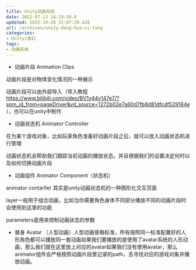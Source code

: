 ```yaml
---
title: Unity动画系统
date: 2022-07-13 14:19:50.0
updated: 2022-10-26 22:07:29.428
url: /archives/unity-dong-hua-xi-tong
categories: 
- Unity/虚幻
tags: 
- 动画系统
---
```


<!-- wp:list -->
<ul>
<li>动画片段 Animation Clips</li>
</ul>
<!-- /wp:list -->

<!-- wp:paragraph -->
<p>动画片段是对物体变化情况的一种展示</p>
<!-- /wp:paragraph -->

<!-- wp:paragraph -->
<p>动画片段可以由外部导入（导入教程<a href="https://www.bilibili.com/video/BV1y44y147e7/?spm_id_from=pageDriver&amp;vd_source=1272b02e7a60d7fb8d81dfcdf529184e">https://www.bilibili.com/video/BV1y44y147e7/?spm_id_from=pageDriver&amp;vd_source=1272b02e7a60d7fb8d81dfcdf529184e</a>），也可以在unity中制作</p>
<!-- /wp:paragraph -->

<!-- wp:list -->
<ul>
<li>动画状态机 Animator Controller</li>
</ul>
<!-- /wp:list -->

<!-- wp:paragraph -->
<p>在为某个游戏对象，比如玩家角色准备好动画片段之后，就可以放入动画状态机进行管理</p>
<!-- /wp:paragraph -->

<!-- wp:paragraph -->
<p>动画状态机会帮助我们跟踪当前动画的播放状态，并且根据我们的设置决定何时以及如何切换动画片段</p>
<!-- /wp:paragraph -->

<!-- wp:list -->
<ul>
<li>动画组件 Animator Component（状态机）</li>
</ul>
<!-- /wp:list -->

<!-- wp:paragraph -->
<p>animator contarller 其实是unity动画状态机的一种图形化交互页面</p>
<!-- /wp:paragraph -->

<!-- wp:image --><!-- /wp:image -->

<!-- wp:paragraph -->
<p>layer一般用于组合动画，比如当你需要角色身体不同部分播放不同的动画片段时会使用到这里的功能</p>
<!-- /wp:paragraph -->

<!-- wp:paragraph -->
<p>parameters是用来控制动画状态的参数</p>
<!-- /wp:paragraph -->

<!-- wp:list -->
<ul>
<li>替身 Avatar （人型动画）人型动画骨骼标准，所有按照同一标准配置好的人形角色都可以播放同一套动画如果我们要播放的是使用了avatar系统的人形动画，那么我们就在这里放上对应的avatar如果我们没有使用avatar，那么animator组件会严格按照动画片段里记录的path，去寻找对应的游戏对象并播放动画。</li>
</ul>
<!-- /wp:list -->